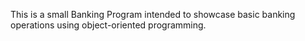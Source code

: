 This is a small Banking Program intended to showcase basic banking operations using object-oriented programming.
